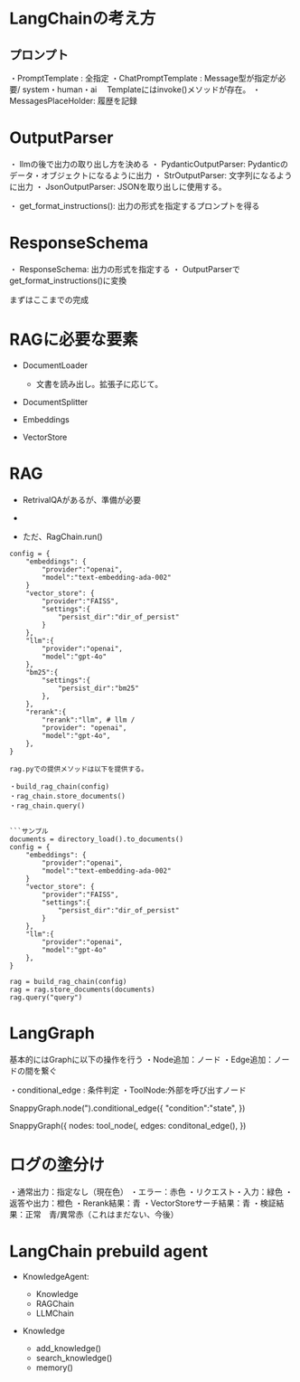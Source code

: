 # LangChainの考え方

## プロンプト
・PromptTemplate : 全指定
・ChatPromptTemplate : Message型が指定が必要/ system・human・ai
　Templateにはinvoke()メソッドが存在。
・MessagesPlaceHolder: 履歴を記録

# OutputParser
・ llmの後で出力の取り出し方を決める
・ PydanticOutputParser: Pydanticのデータ・オブジェクトになるように出力
・ StrOutputParser: 文字列になるように出力
・ JsonOutputParser: JSONを取り出しに使用する。

・ get_format_instructions(): 出力の形式を指定するプロンプトを得る

# ResponseSchema
・ ResponseSchema: 出力の形式を指定する
・ OutputParserでget_format_instructions()に変換

まずはここまでの完成

# RAGに必要な要素

* DocumentLoader
    * 文書を読み出し。拡張子に応じて。

* DocumentSplitter
* Embeddings
* VectorStore


# RAG
* RetrivalQAがあるが、準備が必要
* 


* ただ、RagChain.run()

```
config = {
    "embeddings": {
        "provider":"openai",
        "model":"text-embedding-ada-002"
    }
    "vector_store": {
        "provider":"FAISS",
        "settings":{
            "persist_dir":"dir_of_persist"
        }
    },
    "llm":{
        "provider":"openai",
        "model":"gpt-4o"
    },
    "bm25":{
        "settings":{
            "persist_dir":"bm25"
        },
    },
    "rerank":{
        "rerank":"llm", # llm / 
        "provider": "openai",
        "model":"gpt-4o",
    },
}

rag.pyでの提供メソッドは以下を提供する。

・build_rag_chain(config)
・rag_chain.store_documents()
・rag_chain.query()


```サンプル
documents = directory_load().to_documents()
config = {
    "embeddings": {
        "provider":"openai",
        "model":"text-embedding-ada-002"
    }
    "vector_store": {
        "provider":"FAISS",
        "settings":{
            "persist_dir":"dir_of_persist"
        }
    },
    "llm":{
        "provider":"openai",
        "model":"gpt-4o"
    },
}

rag = build_rag_chain(config)
rag = rag.store_documents(documents)
rag.query("query")
```


# LangGraph

基本的にはGraphに以下の操作を行う
・Node追加：ノード
・Edge追加：ノードの間を繋ぐ

・conditional_edge : 条件判定
・ToolNode:外部を呼び出すノード

SnappyGraph.node(").conditional_edge({
    "condition":"state",
})


SnappyGraph({
    nodes:
        tool_node(,
    edges:
        conditonal_edge(),
})

# ログの塗分け

・通常出力：指定なし（現在色）
・エラー：赤色
・リクエスト・入力：緑色
・返答や出力：橙色
・Rerank結果：青
・VectorStoreサーチ結果：青
・検証結果：正常　青/異常赤（これはまだない、今後）


# LangChain prebuild agent

* KnowledgeAgent:
    * Knowledge
    * RAGChain
    * LLMChain

* Knowledge
    * add_knowledge()
    * search_knowledge()
    * memory()

